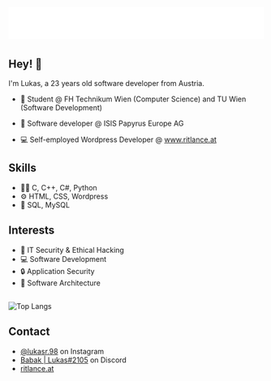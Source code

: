 <h1 align="center">
  <img src="https://github.com/Babak1v9/Babak1v9/blob/main/name.svg" alt="Lukas Rittler"/>
</h1>

## Hey! 👋

I'm Lukas, a 23 years old software developer from Austria. 

- :book: Student @ FH Technikum Wien (Computer Science) and TU Wien (Software Development)

- 👥 Software developer @ ISIS Papyrus Europe AG

- :computer: Self-employed Wordpress Developer @ www.ritlance.at

## Skills
- 👨‍💻 C, C++, C#, Python
- ⚙️ HTML, CSS, Wordpress
- :floppy_disk: SQL, MySQL

## Interests
- :key: IT Security & Ethical Hacking
- :computer: Software Development
- :lock: Application Security
- :office: Software Architecture

## 
![Top Langs](https://github-readme-stats.vercel.app/api/top-langs/?username=Babak1v9&hide=CMake,Makefile)

## Contact
- [@lukasr.98](https://www.instagram.com/lukasr.98/) on Instagram
- [Babak | Lukas#2105](./) on Discord
- [ritlance.at](https://ritlance.at/)


